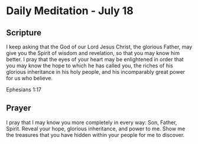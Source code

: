 # Daily Meditation - July 18

## Scripture

I keep asking that the God of our Lord Jesus Christ, the glorious Father, may give you the Spirit
of wisdom and revelation, so that you may know him better. I pray that the eyes of your
heart may be enlightened in order that you may know the hope to which he has called you, the riches
of his glorious inheritance in his holy people, and his incomparably great power for us who
believe.

Ephesians 1:17
 

## Prayer

I pray that I may know you more completely in every way: Son, Father, Spirit.  Reveal your hope, 
glorious inheritance, and power to me.  Show me the treasures that you have hidden within your 
people for me to discover.

